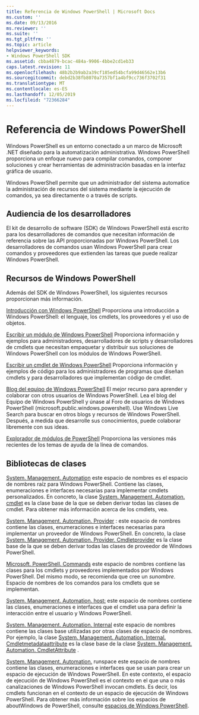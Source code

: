 ```yaml
---
title: Referencia de Windows PowerShell | Microsoft Docs
ms.custom: ''
ms.date: 09/13/2016
ms.reviewer: ''
ms.suite: ''
ms.tgt_pltfrm: ''
ms.topic: article
helpviewer_keywords:
- Windows PowerShell SDK
ms.assetid: cbba4879-bcac-484a-9906-4bbe2cd1eb33
caps.latest.revision: 11
ms.openlocfilehash: 48b2b2b9ab2a39cf185ed54bcfa99d46562e13b6
ms.sourcegitcommit: debd2b38fb8070a7357bf1a4bf9cc736f3702f31
ms.translationtype: MT
ms.contentlocale: es-ES
ms.lasthandoff: 12/05/2019
ms.locfileid: "72366284"
---
```

# <a name="windows-powershell-reference"></a>Referencia de Windows PowerShell

Windows PowerShell es un entorno conectado a un marco de Microsoft .NET diseñado para la automatización administrativa. Windows PowerShell proporciona un enfoque nuevo para compilar comandos, componer soluciones y crear herramientas de administración basadas en la interfaz gráfica de usuario.

Windows PowerShell permite que un administrador del sistema automatice la administración de recursos del sistema mediante la ejecución de comandos, ya sea directamente o a través de scripts.

## <a name="developer-audience"></a>Audiencia de los desarrolladores

El kit de desarrollo de software (SDK) de Windows PowerShell está escrito para los desarrolladores de comandos que necesitan información de referencia sobre las API proporcionadas por Windows PowerShell. Los desarrolladores de comandos usan Windows PowerShell para crear comandos y proveedores que extienden las tareas que puede realizar Windows PowerShell.

## <a name="windows-powershell-resources"></a>Recursos de Windows PowerShell

Además del SDK de Windows PowerShell, los siguientes recursos proporcionan más información.

[Introducción con Windows PowerShell](/powershell/scripting/getting-started/getting-started-with-windows-powershell) Proporciona una introducción a Windows PowerShell: el lenguaje, los cmdlets, los proveedores y el uso de objetos.

[Escribir un módulo de Windows PowerShell](./module/writing-a-windows-powershell-module.md) Proporciona información y ejemplos para administradores, desarrolladores de scripts y desarrolladores de cmdlets que necesitan empaquetar y distribuir sus soluciones de Windows PowerShell con los módulos de Windows PowerShell.

[Escribir un cmdlet de Windows PowerShell](./cmdlet/writing-a-windows-powershell-cmdlet.md) Proporciona información y ejemplos de código para los administradores de programas que diseñan cmdlets y para desarrolladores que implementan código de cmdlet.

[Blog del equipo de Windows PowerShell](https://blogs.msdn.microsoft.com/PowerShell/) El mejor recurso para aprender y colaborar con otros usuarios de Windows PowerShell. Lea el blog del Equipo de Windows PowerShell y únase al Foro de usuarios de Windows PowerShell (microsoft.public.windows.powershell). Use Windows Live Search para buscar en otros blogs y recursos de Windows PowerShell. Después, a medida que desarrolle sus conocimientos, puede colaborar libremente con sus ideas.

[Explorador de módulos de PowerShell](/powershell/module/) Proporciona las versiones más recientes de los temas de ayuda de la línea de comandos.

## <a name="class-libraries"></a>Bibliotecas de clases

[System. Management. Automation](/dotnet/api/System.Management.Automation) este espacio de nombres es el espacio de nombres raíz para Windows PowerShell. Contiene las clases, enumeraciones e interfaces necesarias para implementar cmdlets personalizados. En concreto, la clase [System. Management. Automation. cmdlet](/dotnet/api/System.Management.Automation.Cmdlet) es la clase base de la que se deben derivar todas las clases de cmdlet. Para obtener más información acerca de los cmdlets, vea.

[System. Management. Automation. Provider](/dotnet/api/System.Management.Automation.Provider) : este espacio de nombres contiene las clases, enumeraciones e interfaces necesarias para implementar un proveedor de Windows PowerShell. En concreto, la clase [System. Management. Automation. Provider. Cmdletprovider](/dotnet/api/System.Management.Automation.Provider.CmdletProvider) es la clase base de la que se deben derivar todas las clases de proveedor de Windows PowerShell.

[Microsoft. PowerShell. Commands](/dotnet/api/Microsoft.PowerShell.Commands) este espacio de nombres contiene las clases para los cmdlets y proveedores implementados por Windows PowerShell. Del mismo modo, se recomienda que cree un *sunombre*. Espacio de nombres de los comandos para los cmdlets que se implementan.

[System. Management. Automation. host:](/dotnet/api/System.Management.Automation.Host) este espacio de nombres contiene las clases, enumeraciones e interfaces que el cmdlet usa para definir la interacción entre el usuario y Windows PowerShell.

[System. Management. Automation. Internal](/dotnet/api/System.Management.Automation.Internal) este espacio de nombres contiene las clases base utilizadas por otras clases de espacio de nombres. Por ejemplo, la clase [System. Management. Automation. Internal. Cmdletmetadataattribute](/dotnet/api/System.Management.Automation.Internal.CmdletMetadataAttribute) es la clase base de la clase [System. Management. Automation. CmdletAttribute](/dotnet/api/System.Management.Automation.CmdletAttribute) .

[System. Management. Automation.](/dotnet/api/System.Management.Automation.Runspaces) runspace este espacio de nombres contiene las clases, enumeraciones e interfaces que se usan para crear un espacio de ejecución de Windows PowerShell. En este contexto, el espacio de ejecución de Windows PowerShell es el contexto en el que una o más canalizaciones de Windows PowerShell invocan cmdlets. Es decir, los cmdlets funcionan en el contexto de un espacio de ejecución de Windows PowerShell. Para obtener más información sobre los espacios de aboutWindows de PowerShell, consulte [espacios de Windows PowerShell](https://msdn.microsoft.com/en-us/a1582cfe-f06d-4aff-adc6-71f49a860ce9).

